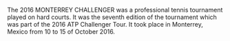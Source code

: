 The 2016 MONTERREY CHALLENGER was a professional tennis tournament played on hard courts. It was the seventh edition of the tournament which was part of the 2016 ATP Challenger Tour. It took place in Monterrey, Mexico from 10 to 15 of October 2016.
